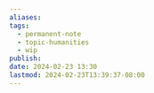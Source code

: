 ```yaml
---
aliases: 
tags:
  - permanent-note
  - topic-humanities
  - wip
publish: 
date: 2024-02-23 13:30
lastmod: 2024-02-23T13:39:37-08:00
---
```


